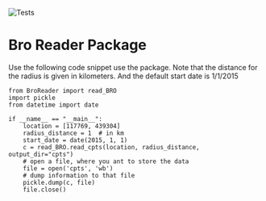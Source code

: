 ![Tests](https://github.com/StemVibrations/STEM/actions/workflows/tests.yml/badge.svg)

# Bro Reader Package

Use the following code snippet use the package. Note that the distance for the radius is given in kilometers. And the
default start date is 1/1/2015

    from BroReader import read_BRO
    import pickle
    from datetime import date

    if __name__ == "__main__":
        location = [117769, 439304]
        radius_distance = 1  # in km
        start_date = date(2015, 1, 1)
        c = read_BRO.read_cpts(location, radius_distance, output_dir="cpts")
        # open a file, where you ant to store the data
        file = open('cpts', 'wb')
        # dump information to that file
        pickle.dump(c, file)
        file.close()

